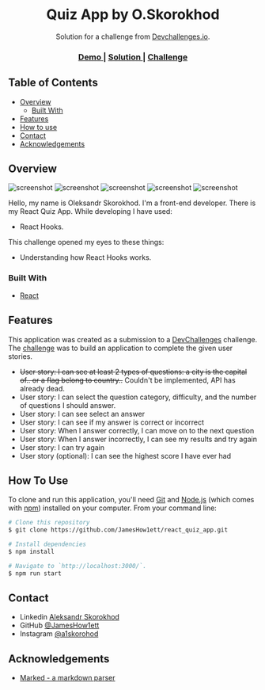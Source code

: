 <h1 align="center">Quiz App by O.Skorokhod</h1>

<div align="center">
   Solution for a challenge from  <a href="http://devchallenges.io" target="_blank">Devchallenges.io</a>.
</div>

<div align="center">
  <h3>
    <a href="https://quiz-app-8c9eb.web.app/">
      Demo
    </a>
    <span> | </span>
    <a href="https://github.com/JamesHow1ett/react_quiz_app">
      Solution
    </a>
    <span> | </span>
    <a href="https://devchallenges.io/challenges/Bu3G2irnaXmfwQ8sZkw8">
      Challenge
    </a>
  </h3>
</div>

<!-- TABLE OF CONTENTS -->

## Table of Contents

- [Overview](#overview)
  - [Built With](#built-with)
- [Features](#features)
- [How to use](#how-to-use)
- [Contact](#contact)
- [Acknowledgements](#acknowledgements)

<!-- OVERVIEW -->

## Overview

![screenshot](./src/assets/Screenshot_1.PNG?raw=true)
![screenshot](./src/assets/Screenshot_2.PNG?raw=true)
![screenshot](./src/assets/Screenshot_3.PNG?raw=true)
![screenshot](./src/assets/Screenshot_4.PNG?raw=true)
![screenshot](./src/assets/Screenshot_5.PNG?raw=true)

Hello, my name is Oleksandr Skorokhod. I'm a front-end developer. There is my React Quiz App. While developing I have used:

 -  React Hooks.

This challenge opened my eyes to these things:

 - Understanding how React Hooks works.


### Built With

<!-- This section should list any major frameworks that you built your project using. Here are a few examples.-->

- [React](https://reactjs.org/)

## Features

<!-- List the features of your application or follow the template. Don't share the figma file here :) -->

This application was created as a submission to a [DevChallenges](https://devchallenges.io/challenges) challenge. The [challenge](https://devchallenges.io/challenges/Bu3G2irnaXmfwQ8sZkw8) was to build an application to complete the given user stories.

 -  ~~User story: I can see at least 2 types of questions: a city is the capital of.. or a flag belong to country..~~
    Couldn't be implemented, API has already dead.
 -  User story: I can select the question category, difficulty, and the number of questions I should answer.
 -  User story: I can see select an answer
 -  User story: I can see if my answer is correct or incorrect
 -  User story: When I answer correctly, I can move on to the next question
 -  User story: When I answer incorrectly, I can see my results and try again
 -  User story: I can try again
 -  User story (optional): I can see the highest score I have ever had


## How To Use

<!-- Example: -->

To clone and run this application, you'll need [Git](https://git-scm.com) and [Node.js](https://nodejs.org/en/download/) (which comes with [npm](http://npmjs.com)) installed on your computer. From your command line:

```bash
# Clone this repository
$ git clone https://github.com/JamesHow1ett/react_quiz_app.git

# Install dependencies
$ npm install

# Navigate to `http://localhost:3000/`.
$ npm run start
```

## Contact

- Linkedin [Aleksandr Skorokhod](https://www.linkedin.com/in/oleksandr-skorokhod-4630871b2/)
- GitHub [@JamesHow1ett](https://github.com/JamesHow1ett)
- Instagram [@a1skorohod](https://instagram.com/a1skorohod)

## Acknowledgements

<!-- This section should list any articles or add-ons/plugins that helps you to complete the project. This is optional but it will help you in the future. For example: -->

- [Marked - a markdown parser](https://github.com/chjj/marked)
